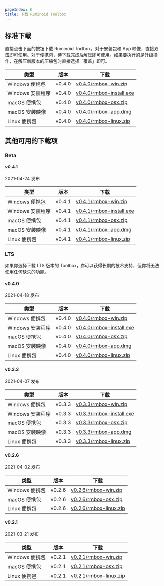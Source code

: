 ```yaml
---
pageIndex: 8
title: 下载 Ruminoid Toolbox
---
```


## 标准下载

直接点击下面的按钮下载 Ruminoid Toolbox。对于安装包和 App 映像，直接双击即可使用。对于便携包，待下载完成后解压即可使用。如果要执行的是升级操作，在解压新版本的压缩包时直接选择「覆盖」即可。

类型|版本|下载
-|-|-
Windows 便携包|v0.4.0|[v0.4.0/rmbox-win.zip](https://vbox-down-a.obs.cn-east-3.myhuaweicloud.com/rmbox/v0.4.0/rmbox-win.zip)
Windows 安装程序|v0.4.0|[v0.4.0/rmbox-install.exe](https://vbox-down-a.obs.cn-east-3.myhuaweicloud.com/rmbox/v0.4.0/rmbox-install.exe)
macOS 便携包|v0.4.0|[v0.4.0/rmbox-osx.zip](https://vbox-down-a.obs.cn-east-3.myhuaweicloud.com/rmbox/v0.4.0/rmbox-osx.zip)
macOS 安装映像|v0.4.0|[v0.4.0/rmbox-app.dmg](https://vbox-down-a.obs.cn-east-3.myhuaweicloud.com/rmbox/v0.4.0/rmbox-app.dmg)
Linux 便携包|v0.4.0|[v0.4.0/rmbox-linux.zip](https://vbox-down-a.obs.cn-east-3.myhuaweicloud.com/rmbox/v0.4.0/rmbox-linux.zip)

## 其他可用的下载项

### Beta

#### v0.4.1

2021-04-24 发布

类型|版本|下载
-|-|-
Windows 便携包|v0.4.1|[v0.4.1/rmbox-win.zip](https://vbox-down-a.obs.cn-east-3.myhuaweicloud.com/rmbox/v0.4.1/rmbox-win.zip)
Windows 安装程序|v0.4.1|[v0.4.1/rmbox-install.exe](https://vbox-down-a.obs.cn-east-3.myhuaweicloud.com/rmbox/v0.4.1/rmbox-install.exe)
macOS 便携包|v0.4.1|[v0.4.1/rmbox-osx.zip](https://vbox-down-a.obs.cn-east-3.myhuaweicloud.com/rmbox/v0.4.1/rmbox-osx.zip)
macOS 安装映像|v0.4.1|[v0.4.1/rmbox-app.dmg](https://vbox-down-a.obs.cn-east-3.myhuaweicloud.com/rmbox/v0.4.1/rmbox-app.dmg)
Linux 便携包|v0.4.1|[v0.4.1/rmbox-linux.zip](https://vbox-down-a.obs.cn-east-3.myhuaweicloud.com/rmbox/v0.4.1/rmbox-linux.zip)

### LTS <Badge type="error" text="不推荐"/>

如果你选择下载 LTS 版本的 Toolbox，你可以获得长期的技术支持，但你将无法使用任何缺失的功能。

#### v0.4.0

2021-04-18 发布

类型|版本|下载
-|-|-
Windows 便携包|v0.4.0|[v0.4.0/rmbox-win.zip](https://vbox-down-a.obs.cn-east-3.myhuaweicloud.com/rmbox/v0.4.0/rmbox-win.zip)
Windows 安装程序|v0.4.0|[v0.4.0/rmbox-install.exe](https://vbox-down-a.obs.cn-east-3.myhuaweicloud.com/rmbox/v0.4.0/rmbox-install.exe)
macOS 便携包|v0.4.0|[v0.4.0/rmbox-osx.zip](https://vbox-down-a.obs.cn-east-3.myhuaweicloud.com/rmbox/v0.4.0/rmbox-osx.zip)
macOS 安装映像|v0.4.0|[v0.4.0/rmbox-app.dmg](https://vbox-down-a.obs.cn-east-3.myhuaweicloud.com/rmbox/v0.4.0/rmbox-app.dmg)
Linux 便携包|v0.4.0|[v0.4.0/rmbox-linux.zip](https://vbox-down-a.obs.cn-east-3.myhuaweicloud.com/rmbox/v0.4.0/rmbox-linux.zip)

#### v0.3.3

2021-04-07 发布

类型|版本|下载
-|-|-
Windows 便携包|v0.3.3|[v0.3.3/rmbox-win.zip](https://vbox-down-a.obs.cn-east-3.myhuaweicloud.com/rmbox/v0.3.3/rmbox-win.zip)
Windows 安装程序|v0.3.3|[v0.3.3/rmbox-install.exe](https://vbox-down-a.obs.cn-east-3.myhuaweicloud.com/rmbox/v0.3.3/rmbox-install.exe)
macOS 便携包|v0.3.3|[v0.3.3/rmbox-osx.zip](https://vbox-down-a.obs.cn-east-3.myhuaweicloud.com/rmbox/v0.3.3/rmbox-osx.zip)
macOS 安装映像|v0.3.3|[v0.3.3/rmbox-app.dmg](https://vbox-down-a.obs.cn-east-3.myhuaweicloud.com/rmbox/v0.3.3/rmbox-app.dmg)
Linux 便携包|v0.3.3|[v0.3.3/rmbox-linux.zip](https://vbox-down-a.obs.cn-east-3.myhuaweicloud.com/rmbox/v0.3.3/rmbox-linux.zip)

#### v0.2.6

2021-04-02 发布

类型|版本|下载
-|-|-
Windows 便携包|v0.2.6|[v0.2.6/rmbox-win.zip](https://vbox-down-a.obs.cn-east-3.myhuaweicloud.com/rmbox/v0.2.6/rmbox-win.zip)
macOS 便携包|v0.2.6|[v0.2.6/rmbox-osx.zip](https://vbox-down-a.obs.cn-east-3.myhuaweicloud.com/rmbox/v0.2.6/rmbox-osx.zip)
Linux 便携包|v0.2.6|[v0.2.6/rmbox-linux.zip](https://vbox-down-a.obs.cn-east-3.myhuaweicloud.com/rmbox/v0.2.6/rmbox-linux.zip)

#### v0.2.1

2021-03-21 发布

类型|版本|下载
-|-|-
Windows 便携包|v0.2.1|[v0.2.1/rmbox-win.zip](https://vbox-down-a.obs.cn-east-3.myhuaweicloud.com/rmbox/v0.2.1/rmbox-win.zip)
macOS 便携包|v0.2.1|[v0.2.1/rmbox-osx.zip](https://vbox-down-a.obs.cn-east-3.myhuaweicloud.com/rmbox/v0.2.1/rmbox-osx.zip)
Linux 便携包|v0.2.1|[v0.2.1/rmbox-linux.zip](https://vbox-down-a.obs.cn-east-3.myhuaweicloud.com/rmbox/v0.2.1/rmbox-linux.zip)
